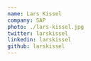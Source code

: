 ```yaml
---
name: Lars Kissel
company: SAP
photo: ./lars-kissel.jpg
twitter: larskissel
linkedin: larskissel
github: larskissel
---
```

